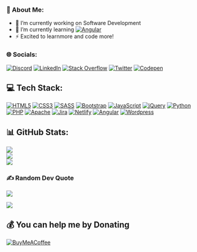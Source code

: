 ### 💫 About Me:
- 🔭 I’m currently working on Software Development
- 🌱 I’m currently learning [![Angular](https://img.shields.io/badge/angular-%23DD0031.svg?style=for-the-badge&logo=angular&logoColor=white)](https://angular.io/) 
- ⚡ Excited to learnmore and code more!


### 🌐 Socials:
[![Discord](https://img.shields.io/badge/Discord-%237289DA.svg?logo=discord&logoColor=white)](https://discord.gg/AbinandhMJ#6975) [![LinkedIn](https://img.shields.io/badge/LinkedIn-%230077B5.svg?logo=linkedin&logoColor=white)](https://linkedin.com/in/abinandhmj) [![Stack Overflow](https://img.shields.io/badge/-Stackoverflow-FE7A16?logo=stack-overflow&logoColor=white)](https://stackoverflow.com/users/https://stackoverflow.com/users/18146616/abinandh-mj) [![Twitter](https://img.shields.io/badge/Twitter-%231DA1F2.svg?logo=Twitter&logoColor=white)](https://twitter.com/Abinandh_mj) [![Codepen](https://img.shields.io/badge/Codepen-000000?style=for-the-badge&logo=codepen&logoColor=white)](https://codepen.io/AbinandhMJ) 

## 💻 Tech Stack:
[![HTML5](https://img.shields.io/badge/html5-%23E34F26.svg?style=for-the-badge&logo=html5&logoColor=white)](https://html.com/) [![CSS3](https://img.shields.io/badge/css3-%231572B6.svg?style=for-the-badge&logo=css3&logoColor=white)](https://www.css3.com/) [![SASS](https://img.shields.io/badge/SASS-hotpink.svg?style=for-the-badge&logo=SASS&logoColor=white)](https://sass-lang.com/) [![Bootstrap](https://img.shields.io/badge/bootstrap-%23563D7C.svg?style=for-the-badge&logo=bootstrap&logoColor=white)](https://getbootstrap.com/) [![JavaScript](https://img.shields.io/badge/javascript-%23323330.svg?style=for-the-badge&logo=javascript&logoColor=%23F7DF1E)](https://www.javascript.com/) [![jQuery](https://img.shields.io/badge/jquery-%230769AD.svg?style=for-the-badge&logo=jquery&logoColor=white)](https://jquery.com/) [![Python](https://img.shields.io/badge/python-3670A0?style=for-the-badge&logo=python&logoColor=ffdd54)](https://www.python.org/) [![PHP](https://img.shields.io/badge/php-%23777BB4.svg?style=for-the-badge&logo=php&logoColor=white)](https://www.php.net/) [![Apache](https://img.shields.io/badge/apache-%23D42029.svg?style=for-the-badge&logo=apache&logoColor=white)](https://httpd.apache.org/) [![Jira](https://img.shields.io/badge/jira-%230A0FFF.svg?style=for-the-badge&logo=jira&logoColor=white)](https://www.atlassian.com/software/jira?&aceid=&adposition=&adgroup=143485223644&campaign=18442427757&creative=656562805594&device=c&keyword=jira&matchtype=e&network=g&placement=&ds_kids=p73345677068&ds_e=GOOGLE&ds_eid=700000001558501&ds_e1=GOOGLE&gclid=CjwKCAjwjYKjBhB5EiwAiFdSfgU5NjSvhbs-bsdhUsYXLCUzVco3cxRHvMPmomjkOmja5B0QnnTZVRoCYMMQAvD_BwE&gclsrc=aw.ds) [![Netlify](https://img.shields.io/badge/netlify-%23000000.svg?style=for-the-badge&logo=netlify&logoColor=#00C7B7)](https://www.netlify.com/) [![Angular](https://img.shields.io/badge/angular-%23DD0031.svg?style=for-the-badge&logo=angular&logoColor=white)](https://angular.io/) [![Wordpress](https://img.shields.io/badge/WORDPRESS-100000?style=for-the-badge&logo=Wordpress&logoColor=white&labelColor=00a1d3&color=00a1d3)](https://wordpress.org/)


## 📊 GitHub Stats:
![](https://github-readme-stats.vercel.app/api?username=AbinandhMJ&theme=dark&hide_border=false&include_all_commits=false&count_private=false)<br/>
![](https://github-readme-streak-stats.herokuapp.com/?user=AbinandhMJ&theme=dark&hide_border=false)<br/>
![](https://github-readme-stats.vercel.app/api/top-langs/?username=AbinandhMJ&theme=dark&hide_border=false&include_all_commits=false&count_private=false&layout=compact)


### ✍️ Random Dev Quote
![](https://quotes-github-readme.vercel.app/api?type=horizontal&theme=radical)

[![](https://visitcount.itsvg.in/api?id=AbinandhMJ&icon=0&color=1)](https://visitcount.itsvg.in)

  ## 💰 You can help me by Donating
  [![BuyMeACoffee](https://img.shields.io/badge/Buy%20Me%20a%20Coffee-ffdd00?style=for-the-badge&logo=buy-me-a-coffee&logoColor=black)](https://buymeacoffee.com/https://www.buymeacoffee.com/abinandhmu8) 

  
<!-- Proudly created with GPRM ( https://gprm.itsvg.in ) -->
